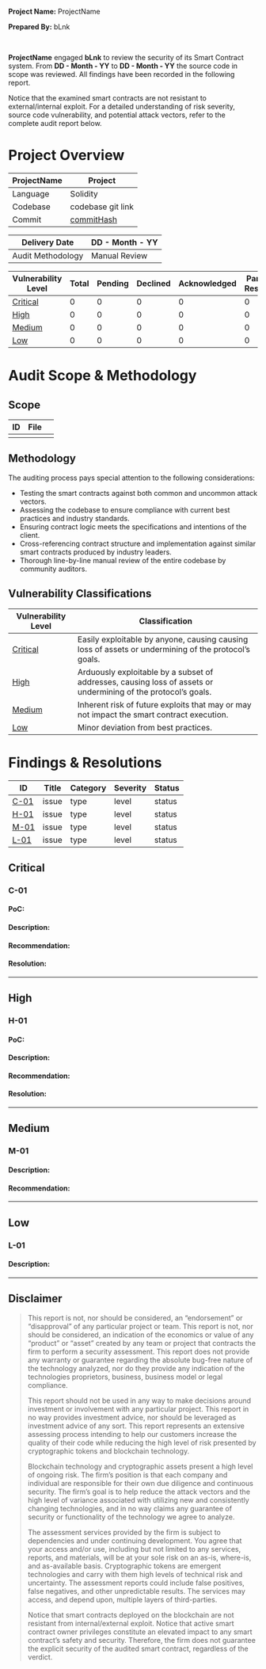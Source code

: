 __Project Name:__ ProjectName

__Prepared By:__ bLnk

<br />

__ProjectName__ engaged __bLnk__ to review the security of its Smart Contract system. From __DD - Month - YY__ to __DD - Month - YY__ the source code in scope was reviewed. All findings have been recorded in the following report.

Notice that the examined smart contracts are not resistant to external/internal exploit. For a detailed understanding of risk severity, source code vulnerability, and potential attack vectors, refer to the complete audit report below.



# Project Overview

| ProjectName | __Project__                                                                                               |
|--------------|----------------------------------------------------------------------------------------------------------|
| Language     | Solidity                                                                                                 |
| Codebase     | codebase git link                             |
| Commit       | [commitHash](https://github.com/Person/Project/tree/1234567890) |


| Delivery Date     | DD - Month - YY       |
|-------------------|--------------------------------|
| Audit Methodology | Manual Review |


| Vulnerability Level | Total | Pending | Declined | Acknowledged | Partially Resolved | Resolved |
|---------------------|-------|---------|----------|--------------|--------------------|----------|
| [Critical](#Critical)| 0     | 0       | 0        | 0            | 0                  | 0        |
| [High](#High)        | 0     | 0       | 0        | 0            | 0                  | 0        |
| [Medium](#Medium)    | 0     | 0       | 0        | 0            | 0                  | 0        |
| [Low](#Low)          | 0     | 0       | 0        | 0            | 0                  | 0        |

# Audit Scope & Methodology

## Scope

| ID | File      |                   |
|---------|------------|---------------------------------------|
|       |  

## Methodology

The auditing process pays special attention to the following considerations:
- Testing the smart contracts against both common and uncommon attack vectors.
- Assessing the codebase to ensure compliance with current best practices and industry standards.
- Ensuring contract logic meets the specifications and intentions of the client.
- Cross-referencing contract structure and implementation against similar smart contracts produced by industry leaders.
- Thorough line-by-line manual review of the entire codebase by community auditors.

## Vulnerability Classifications

| Vulnerability Level | Classification                                                                               |
|---------------------|----------------------------------------------------------------------------------------------|
| [Critical](#Critical)            | Easily exploitable by anyone, causing causing loss of assets or undermining of the protocol’s goals.                 |
| [High](#High)                | Arduously exploitable by a subset of addresses, causing loss of assets or undermining of the protocol’s goals. |
| [Medium](#Medium)              | Inherent risk of future exploits that may or may not impact the smart contract execution.    |
| [Low](#Low)                 | Minor deviation from best practices.                                                         |



# Findings & Resolutions

| ID      | Title                                                                                     | Category            | Severity | Status  |
|-------|-------------------------------------------------------------------------------------------|---------------------|----------|---------|
| [C-01](#C01)  | issue | type | level | status |
| [H-01](#H01)  | issue | type | level | status |
| [M-01](#M01)  | issue | type | level | status |
| [L-01](#L01)  | issue | type | level | status |




## <a id="Critical"></a>Critical


### <a id="C01"></a> C-01


#### PoC:


#### Description:


#### Recommendation:


#### Resolution:


-----------------

## <a id="High"></a> High

### <a id="H01"></a> H-01 


#### PoC:


#### Description:


#### Recommendation:


#### Resolution:


-----------------

## <a id="Medium"></a> Medium

### <a id="M01"></a> M-01 


#### Description:


#### Recommendation:


-----------------

## <a id="Low"></a> Low

### <a id="L01"></a> L-01 


#### Description:


-----------------

## Disclaimer
> 
> This report is not, nor should be considered, an “endorsement” or “disapproval” of any particular project or team. This report is not, nor should be considered, an indication of the economics or value of any “product” or “asset” created by any team or project that contracts the firm to perform a security assessment. This report does not provide any warranty or guarantee regarding the absolute bug-free nature of the technology analyzed, nor do they provide any indication of the technologies proprietors, business, business model or legal compliance.
> 
> This report should not be used in any way to make decisions around investment or involvement with any particular project. This report in no way provides investment advice, nor should be leveraged as investment advice of any sort. This report represents an extensive assessing process intending to help our customers increase the quality of their code while reducing the high level of risk presented by cryptographic tokens and blockchain technology.
> 
> Blockchain technology and cryptographic assets present a high level of ongoing risk. The firm’s position is that each company and individual are responsible for their own due diligence and continuous security. The firm’s goal is to help reduce the attack vectors and the high level of variance associated with utilizing new and consistently changing technologies, and in no way claims any guarantee of security or functionality of the technology we agree to analyze.
> 
> The assessment services provided by the firm is subject to dependencies and under continuing
> development. You agree that your access and/or use, including but not limited to any services, reports, and materials, will be at your sole risk on an as-is, where-is, and as-available basis. Cryptographic tokens are emergent technologies and carry with them high levels of technical risk and uncertainty. The assessment reports could include false positives, false negatives, and other unpredictable results. The services may access, and depend upon, multiple layers of third-parties.
> 
> Notice that smart contracts deployed on the blockchain are not resistant from internal/external exploit. Notice that active smart contract owner privileges constitute an elevated impact to any smart contract’s safety and security. Therefore, the firm does not guarantee the explicit security of the audited smart contract, regardless of the verdict.

<br/>

